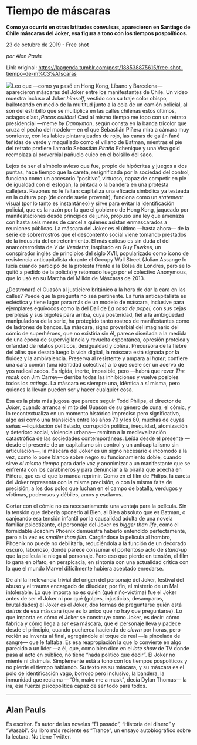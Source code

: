 # Tiempo de máscaras

**Como ya ocurrió en otras latitudes convulsas, aparecieron en Santiago de Chile máscaras del Joker, esa figura a tono con los tiempos pospolíticos.**

23 de octubre de 2019 - Free shot

_por Alan Pauls_

Link original: https://laagenda.tumblr.com/post/188538875615/free-shot-tiempo-de-m%C3%A1scaras

![](https://64.media.tumblr.com/dcaaee037fd9c33aabb5c44732c79fd4/3e253ed3e369b390-3f/s500x750/4fb5abd0250e101833831489199ef9060e75dc0f.jpg)Leo que —como
ya pasó en Hong Kong, Líbano y Barcelona— aparecieron máscaras del Joker entre
los manifestantes de Chile. Un video muestra incluso al Joker *himself*, vestido con su traje color
obispo, bailoteando en medio de la multitud junto a la cola de un camión
policial, al son del estribillo que se multiplica en las calles chilenas estos últimos,
aciagos días: *¡Pacos culiáos*! Casi al
mismo tiempo me topo con un retrato presidencial —meme *by Dannyman*, según consta en la banda tricolor que cruza el pecho
del modelo— en el que Sebastián Piñera mira a cámara muy sonriente, con los
labios pintarrajeados de rojo, las canas de galán fané teñidas de verde y
maquillado como el villano de Batman, mientras el pie del retrato prefiere
llamarlo Sebastián *Piraña* Echenique y
una Visa gold reemplaza al proverbial pañuelo cuico en el bolsillo del saco.

Lejos de ser el símbolo avieso que
fue, propio de hipócritas y juegos a dos puntas, hace tiempo que la careta,
resignificada por la sociedad del control, funciona como un accesorio
“positivo”, virtuoso, capaz de competir en pie de igualdad con el eslogan, la
pintada o la bandera en una protesta callejera. Razones no le faltan: capitaliza
una eficacia simbólica ya testeada en la cultura pop (de donde suele provenir),
funciona como un *statement* visual
(por lo tanto es instantáneo) y sirve para evitar la identificación policial, que
es la razón por la que el gobierno de Hong Kong, jaqueado por manifestaciones
desde principios de junio, propuso una ley que amenaza con hasta seis meses de
cárcel a quienes asistan enmascarados a reuniones públicas. La máscara del
Joker es el último —hasta ahora— de la serie de sobrerrostros que el
descontento social viene tomando prestados de la industria del entretenimiento.
El más exitoso es sin duda el del anarcoterrorista de *V de Vendetta*, inspirado en Guy Fawkes, un conspirador inglés de
principios del siglo XVII, popularizado como ícono de resistencia
anticapitalista durante el Occupy Wall Street (Julian Assange lo lucía cuando
participó de la protesta frente a la Bolsa de Londres, pero se lo quitó a
pedido de la policía) y retomado luego por el colectivo Anonymous, que lo usó
en su Marcha del Millón de Máscaras de 2013.

¿Destronará el Guasón al justiciero británico
a la hora de dar la cara en las calles? Puede que la pregunta no sea pertinente.
La furia anticapitalista es ecléctica y tiene lugar para más de un modelo de
máscara, inclusive para ejemplares equívocos como la del Dalí de *La casa de papel*, con sus cejas
perplejas y sus bigotes para arriba, cuya posteridad, fiel a la ambigüedad
manipuladora de la serie, ha protegido tanto rostros de manifestantes como de ladrones
de bancos. La máscara, signo proverbial del imaginario del cómic de
superhéroes, que no existiría sin él, parece diseñada a la medida de una época
de supervigilancia y revuelta espontánea, opresión proteica y orfandad de
relatos políticos, desigualdad y cólera. Precursora de la fiebre del alias que
desató luego la vida digital, la máscara está signada por la fluidez y la ambivalencia.
Preserva al resistente y ampara al *hater*;
confiere una cara común (una identidad colectiva) a lo que suele ser un acervo
de yos radicalizados. Es rígida, inerte, impasible, pero —habrá que rever *The mask* con Jim Carrey— derriba todas
las inhibiciones y vuelve posibles todos los *actings*. La máscara es siempre una, idéntica a sí misma, pero
quienes la llevan pueden ser y hacer cualquier cosa.

Esa es la pista más jugosa que
parece seguir Todd Philips, el director de *Joker*,
cuando arranca el mito del Guasón de su género de cuna, el cómic, y lo
recontextualiza en un momento histórico impreciso pero significativo, algo así
como una transición entre los años 70 y los 80, muchas de cuyas señas
—liquidación del Estado, corrupción política, inequidad, atomización y deterioro
social, violencia urbana— remiten a la medievalización catastrófica de las
sociedades contemporáneas. Leída desde el presente —desde el presente de un
capitalismo sin control y un anticapitalismo sin articulación—, la máscara del
Joker es un signo necesario e incómodo a la vez, como lo pone blanco sobre
negro su funcionamiento doble, cuando sirve *al
mismo tiempo* para darle voz y anonimizar a un manifestante que se enfrenta con
los carabineros y para denunciar a la piraña que acecha en Piñera, que es el
que lo manda reprimir. Como en el film de Philips, la careta del Joker
representa con la misma precisión, o con la misma falta de precisión, a los dos
polos que luchan en el campo de batalla, verdugos y víctimas, poderosos y débiles,
amos y esclavos.

Cortar con el cómic no es
necesariamente una ventaja para la película. Sin la tensión que debería
oponerlo al Bien, al Bien absoluto que es Batman, o canjeando esa tensión
infantil por la causalidad adulta de una novela familiar psicotizante, el
personaje del Joker es *bigger than life*,
como el formidable Joachim Phoenix demuestra haberlo entendido perfectamente,
pero a la vez es *smaller than film*.
Cargándose la película al hombro, Phoenix no puede no debilitarla, reduciéndola
a la función de un decorado oscuro, laborioso, donde parece consumar el portentoso
acto de *stand-up* que la película le
niega al personaje. Pero eso que pierde en tensión, el film lo gana en olfato,
en perspicacia, en sintonía con una actualidad crítica con la que el mundo
Marvel difícilmente hubiera aceptado enredarse.

De ahí la irrelevancia trivial del
origen del personaje del Joker, festival del abuso y el trauma encargado de
dilucidar, por fin, el misterio de un Mal intolerable. Lo que importa no es
quién (qué niño-víctima) fue el Joker antes de ser el Joker ni por qué (golpes,
injusticias, desamparos, brutalidades) el Joker es el Joker, dos formas de
preguntarse quién está *detrás* de esa
máscara (que es lo único que no hay que preguntarse). Lo que importa es cómo el
Joker se construye como Joker, es decir: cómo fabrica y cómo llega a *ser* esa máscara, que el personaje lleva
y padece desde el principio, cuando pucherea haciendo de *clown* por horas, pero recién se inventa al final, agregándole el
toque de real —la pincelada de sangre— que le faltaba. Es esa reapropiación la
que lo convierte en algo parecido a un líder —a él, que, como bien dice en el *late show* de TV donde pasa al acto en
público, no tiene “nada político que decir”. El Joker no miente ni disimula. Simplemente
está a tono con los tiempos pospolíticos y no pierde el tiempo hablando. Su
texto es su máscara, y su máscara es el polo de identificación vago, borroso
pero inclusivo, la bandera, la inmunidad que reclama —“Oh, make me a mask”,
decía Dylan Thomas— la ira, esa fuerza psicopolítica capaz de ser todo para
todos.    



---

 Alan Pauls
-----------

 Es escritor. Es autor de las novelas “El pasado”, “Historia del dinero” y “Wasabi”. Su libro más reciente es “Trance”, un ensayo autobiográfico sobre la lectura. No tiene Twitter.


